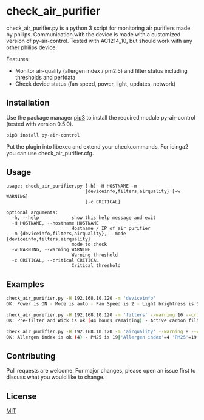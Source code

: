 # check_air_purifier

check_air_purifier.py is a python 3 script for monitoring air purifiers made by philips. Communication with the device is made with a customized version of py-air-control. Tested with AC1214_10, but should work with any other philips device.

Features:

* Monitor air-quality (allergen index / pm2.5) and filter status including thresholds and perfdata
* Check device status (fan speed, power, light, updates, network)


## Installation

Use the package manager [pip3](https://pip.pypa.io/en/stable/) to install the required module py-air-control (tested with version 0.5.0).

```bash
pip3 install py-air-control
```

Put the plugin into libexec and extend your checkcommands. For icinga2 you can use check_air_purifier.cfg.

## Usage

```
usage: check_air_purifier.py [-h] -H HOSTNAME -m
                             {deviceinfo,filters,airquality} [-w WARNING]
                             [-c CRITICAL]

optional arguments:
  -h, --help            show this help message and exit
  -H HOSTNAME, --hostname HOSTNAME
                        Hostname / IP of air purifier
  -m {deviceinfo,filters,airquality}, --mode {deviceinfo,filters,airquality}
                        mode to check
  -w WARNING, --warning WARNING
                        Warning threshold
  -c CRITICAL, --critical CRITICAL
                        Critical threshold
```

## Examples

```bash
check_air_purifier.py -H 192.168.10.120 -m 'deviceinfo'
OK: Power is ON - Mode is auto - Fan Speed is 2 - Light brightness is 50 - Button Light is ON - Used Index is IAI - Child lock is False - name is AC1214_10 - version is 2 - upgrade is  - state is idle - progress is 0 - statusmsg is  - mandatory is False - ssid is myssid - password is mypassword - protection is wpa-2 - ipaddress is 192.168.10.120 - netmask is 255.255.255.0 - gateway is 192.168.10.1 - dhcp is True - macaddress is mymacaddress - cppid is mycppid|'Fan Speed'=2 'Light brightness'=50 

check_air_purifier.py -H 192.168.10.120 -m 'filters' --warning 16 --critical 8
OK: Pre-filter and Wick is ok (44 hours remaining) - Active carbon filter is ok (2084 hours remaining) - HEPA filter is ok (4484 hours remaining)|'Pre-filter and Wick'=44 'Active carbon filter'=2084 'HEPA filter'=4484

check_air_purifier.py -H 192.168.10.120 -m 'airquality' --warning 8 --critical 10
OK: Allergen index is ok (4) - PM25 is 19|'Allergen index'=4 'PM25'=19
```

## Contributing
Pull requests are welcome. For major changes, please open an issue first to discuss what you would like to change.

## License
[MIT](https://choosealicense.com/licenses/mit/)
